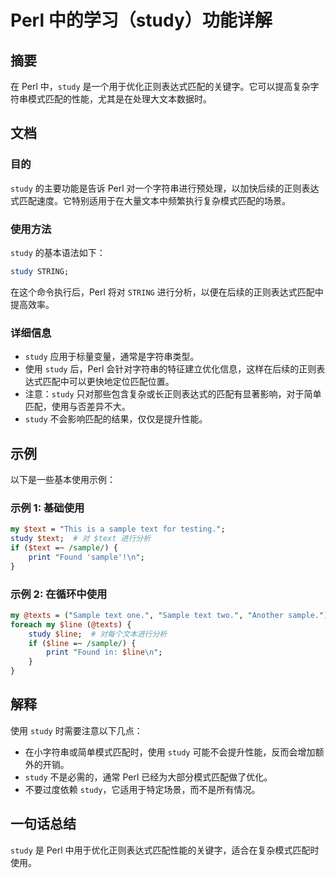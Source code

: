 <!--
Meta Description: # Perl 中的学习（study）功能详解 ## 摘要 在 Perl 中，`study` 是一个用于优化正则表达式匹配的关键字。它可以提高复杂字符串模式匹配的性能，尤其是在处理大文本数据时。 ## 文档 ### 目的 `study` 的主要功能是告诉 Perl 对一个字符串进行预处理，以加快后续的...
Meta Keywords: study, perl, text, sample, line
-->

# Perl 中的学习（study）功能详解

## 摘要
在 Perl 中，`study` 是一个用于优化正则表达式匹配的关键字。它可以提高复杂字符串模式匹配的性能，尤其是在处理大文本数据时。

## 文档
### 目的
`study` 的主要功能是告诉 Perl 对一个字符串进行预处理，以加快后续的正则表达式匹配速度。它特别适用于在大量文本中频繁执行复杂模式匹配的场景。

### 使用方法
`study` 的基本语法如下：
```perl
study STRING;
```
在这个命令执行后，Perl 将对 `STRING` 进行分析，以便在后续的正则表达式匹配中提高效率。

### 详细信息
- `study` 应用于标量变量，通常是字符串类型。
- 使用 `study` 后，Perl 会针对字符串的特征建立优化信息，这样在后续的正则表达式匹配中可以更快地定位匹配位置。
- 注意：`study` 只对那些包含复杂或长正则表达式的匹配有显著影响，对于简单匹配，使用与否差异不大。
- `study` 不会影响匹配的结果，仅仅是提升性能。

## 示例
以下是一些基本使用示例：

### 示例 1: 基础使用
```perl
my $text = "This is a sample text for testing.";
study $text;  # 对 $text 进行分析
if ($text =~ /sample/) {
    print "Found 'sample'!\n";
}
```

### 示例 2: 在循环中使用
```perl
my @texts = ("Sample text one.", "Sample text two.", "Another sample.");
foreach my $line (@texts) {
    study $line;  # 对每个文本进行分析
    if ($line =~ /sample/) {
        print "Found in: $line\n";
    }
}
```

## 解释
使用 `study` 时需要注意以下几点：
- 在小字符串或简单模式匹配时，使用 `study` 可能不会提升性能，反而会增加额外的开销。
- `study` 不是必需的，通常 Perl 已经为大部分模式匹配做了优化。
- 不要过度依赖 `study`，它适用于特定场景，而不是所有情况。

## 一句话总结
`study` 是 Perl 中用于优化正则表达式匹配性能的关键字，适合在复杂模式匹配时使用。
